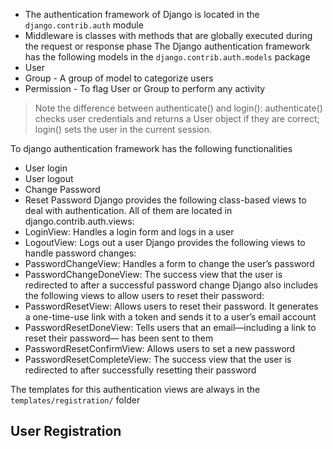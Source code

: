 - The authentication framework of Django is located in the `django.contrib.auth` module 
- Middleware is classes with methods that are globally executed during the request or response phase
The Django authentication framework has the following models in the `django.contrib.auth.models` package
- User
- Group - A group of model to categorize users
- Permission - To flag User or Group to perform any activity
>Note the difference between authenticate() and login(): authenticate() checks
user credentials and returns a User object if they are correct; login() sets the user in
the current session.

To django authentication framework has the following functionalities
- User login
- User logout 
- Change Password 
- Reset Password 
Django provides the following class-based views to deal with authentication. All of them are located 
in django.contrib.auth.views:
- LoginView: Handles a login form and logs in a user
- LogoutView: Logs out a user
Django provides the following views to handle password changes:
- PasswordChangeView: Handles a form to change the user’s password
- PasswordChangeDoneView: The success view that the user is redirected to after a successful password change
Django also includes the following views to allow users to reset their password:
- PasswordResetView: Allows users to reset their password. It generates a one-time-use link 
with a token and sends it to a user’s email account
- PasswordResetDoneView: Tells users that an email—including a link to reset their password—
has been sent to them
- PasswordResetConfirmView: Allows users to set a new password
- PasswordResetCompleteView: The success view that the user is redirected to after successfully 
resetting their password

The templates for this authentication views are always in the `templates/registration/` folder 

## User Registration
